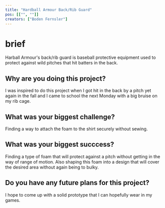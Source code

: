 ```yaml
---
title: "Hardball Armour Back/Rib Guard"
pos: [["", ""]]
creators: ["Boden Fernsler"]
---
```


# brief
Harball Armour's back/rib guard is baseball protective equipment used to protect against wild pitches that hit batters in the back. 

## Why are you doing this project?
I was inspired to do this project when I got hit in the back by a pitch yet again in the fall and I came to school the next Monday with a big bruise on my rib cage.

## What was your biggest challenge?
Finding a way to attach the foam to the shirt securely without sewing.

## What was your biggest succcess?
Finding a type of foam that will protect against a pitch without getting in the way of range of motion. Also shaping this foam into a design that will cover the desired area without again being to bulky.

## Do you have any future plans for this project?
I hope to come up with a solid prototype that I can hopefully wear in my games.